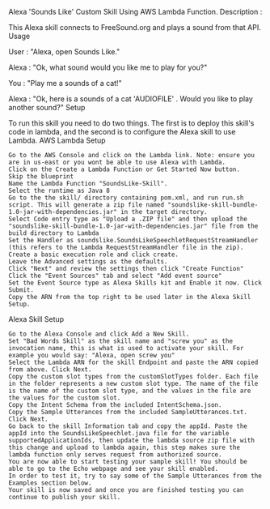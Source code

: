 Alexa 'Sounds Like' Custom Skill Using AWS Lambda Function.
Description :

This Alexa skill connects to FreeSound.org and plays a sound from that API. 
Usage

User : "Alexa, open Sounds Like."

Alexa : "Ok, what sound would you like me to play for you?"

You : "Play me a sounds of a cat!"

Alexa : "Ok, here is a sounds of a cat 'AUDIOFILE' . Would you like to play another sound?"
Setup

To run this skill you need to do two things. The first is to deploy this skill's code in lambda, and the second is to configure the Alexa skill to use Lambda.
AWS Lambda Setup

    Go to the AWS Console and click on the Lambda link. Note: ensure you are in us-east or you wont be able to use Alexa with Lambda.
    Click on the Create a Lambda Function or Get Started Now button.
    Skip the blueprint
    Name the Lambda Function "SoundsLike-Skill".
    Select the runtime as Java 8
    Go to the the skill/ directory containing pom.xml, and run run.sh script. This will generate a zip file named "soundslike-skill-bundle-1.0-jar-with-dependencies.jar" in the target directory.
    Select Code entry type as "Upload a .ZIP file" and then upload the "soundslike-skill-bundle-1.0-jar-with-dependencies.jar" file from the build directory to Lambda
    Set the Handler as soundslike.SoundsLikeSpeechletRequestStreamHandler (this refers to the Lambda RequestStreamHandler file in the zip).
    Create a basic execution role and click create.
    Leave the Advanced settings as the defaults.
    Click "Next" and review the settings then click "Create Function"
    Click the "Event Sources" tab and select "Add event source"
    Set the Event Source type as Alexa Skills kit and Enable it now. Click Submit.
    Copy the ARN from the top right to be used later in the Alexa Skill Setup.

Alexa Skill Setup

    Go to the Alexa Console and click Add a New Skill.
    Set "Bad Words Skill" as the skill name and "screw you" as the invocation name, this is what is used to activate your skill. For example you would say: "Alexa, open screw you"
    Select the Lambda ARN for the skill Endpoint and paste the ARN copied from above. Click Next.
    Copy the custom slot types from the customSlotTypes folder. Each file in the folder represents a new custom slot type. The name of the file is the name of the custom slot type, and the values in the file are the values for the custom slot.
    Copy the Intent Schema from the included IntentSchema.json.
    Copy the Sample Utterances from the included SampleUtterances.txt. Click Next.
    Go back to the skill Information tab and copy the appId. Paste the appId into the SoundsLikeSpeechlet.java file for the variable supportedApplicationIds, then update the lambda source zip file with this change and upload to lambda again, this step makes sure the lambda function only serves request from authorized source.
    You are now able to start testing your sample skill! You should be able to go to the Echo webpage and see your skill enabled.
    In order to test it, try to say some of the Sample Utterances from the Examples section below.
    Your skill is now saved and once you are finished testing you can continue to publish your skill.

